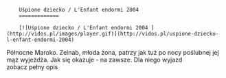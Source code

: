 
        Uśpione dziecko / L'Enfant endormi 2004 
        =============
        
        [![Uśpione dziecko / L'Enfant endormi 2004 ](http://vidos.pl/images/player.gif)](http://vidos.pl/uspione-dziecko-l-enfant-endormi-2004)
        
        
 Północne Maroko. Zeinab, młoda żona, patrzy jak tuż po nocy poślubnej jej mąż wyjeżdża. Jak się okazuje - na zawsze. Dla niego wyjazd zobacz pełny opis
    